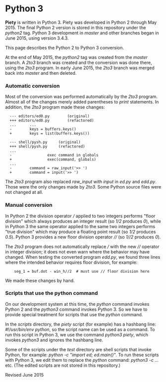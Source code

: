 
Python 3
========

**Piety** is written in Python 3.  Piety was developed in Python 2
through May 2015.  The final Python 2 version is stored in this
repository under the *python2* tag.  Python 3 development in *master*
and other branches began in June 2015, using version 3.4.3.

This page describes the Python 2 to Python 3 conversion.

At the end of May 2015, the *python2* tag was created from the
*master* branch.  A *2to3* branch was created and the conversion was
done there, using the *2to3* program.  In early June 2015, the *2to3*
branch was merged back into *master* and then deleted.

### Automatic conversion ###

Most of the conversion was performed automatically by the *2to3*
program.  Almost all of the changes merely added parentheses to
*print* statements.  In addition, the *2to3* program made these
changes:

```
  --- editors/ed0.py	    (original)
  +++ editors/ed0.py	    (refactored)
  ...      ...
  -        keys = buffers.keys()
  +        keys = list(buffers.keys())

  --- shell/pysh.py	    (original)
  +++ shell/pysh.py	    (refactored)
  ...
  -                exec command in globals
  +                exec(command, globals)
  ...
  -        command = raw_input('>> ')
  +        command = input('>> ')
```

The *2to3* program also replaced *raw_input* with *input* in *ed.py*
and *edd.py*.  Those were the only changes made by *2to3*.  Some
Python source files were not changed at all.

### Manual conversion ###

In Python 2 the division operator */* applied to two integers performs
"floor division" which always produces an integer result (so *1/2*
produces *0*), while in Python 3 the same operator applied to the same
two integers performs "true division" which may produce a floating
point result (so *1/2* produces *0.5*).   Python 3 provides a new
floor division operator *//* (so *1//2* produces *0*).

The *2to3* program does not automatically replace */* with the new
*//* operator in integer division; it does not even warn where the
behavior may have changed.  When testing the converted program
*edd.py*, we found three lines where the intended behavior requires
floor division, for example:

        seg_1 = buf.dot - win_h//2  # must use // floor division here

We made these changes by hand.

### Scripts that use the python command ###

On our development system at this time, the *python* command invokes
Python 2 and the *python3* command invokes Python 3.  So we have to
provide special treatment for scripts that use the *python* command.

In the *scripts* directory, the *piety* script (for example) has a
hashbang line: *#!/usr/bin/env python*, so the script name can be used
as a command.  To run this script in Python 3, we use the command
*python3 piety*, which invokes *python3* and ignores the hashbang
line.

Some of the scripts under the *test* directory are shell scripts that
invoke Python, for example: *python -c "import ed; ed.main()"*.  To
run these scripts with Python 3, we edit them to replace the *python*
command: *python3 -c ...* etc.  (The edited scripts are not stored in
this repository.)

Revised June 2015
